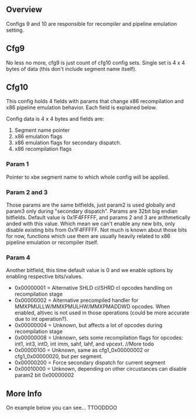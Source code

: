 ## Overview
Configs 9 and 10 are responsible for recompiler and pipeline emulation setting.

## Cfg9
No less no more, cfg9 is just count of cfg10 config sets. Single set is 4 x 4 bytes of data (this don't include segment name itself).

## Cfg10
This config holds 4 fields with params that change x86 recompilation and x86 pipeline emulation behavior. Each field is explained below.

Config data is 4 x 4 bytes and fields are:
1. Segment name pointer
2. x86 emulation flags
3. x86 emulation flags for secondary dispatch.
4. x86 recompilation flags

### Param 1
Pointer to xbe segment name to which whole config will be applied. 

### Param 2 and 3
Those params are the same bitfields, just param2 is used globally and param3 only during "secondary dispatch". Params are 32bit big endian bitfields.
Default value is 0x1F4FFFFF, and params 2 and 3 are arithmetically anded with this value. Which mean we can't enable any new bits, only disable existing bits from 0x1F4FFFFF. Not much is known about those bits for now, functions which use them are usually heavily related to x86 pipeline emulation or recompiler itself. 

### Param 4
Another bitfield, this time default value is 0 and we enable options by enabling respective bits/values.
* 0x00000001 = Alternative SHLD cl/SHRD cl opcodes handling on recompilation stage
* 0x00000002 = Alternative precompiled handler for MMXPMULLW/MMXPMULHW/MMXPMADDWD opcodes. When enabled, altivec is not used in those operations (could be more accurate due to int operation?).
* 0x00000004 = Unknown, but affects a lot of opcodes during recompilation stage
* 0x00000008 = Unknown, sets some recompilation flags for opcodes: int1, int3, intO, int imm, sahf, lahf, and vpcext. //More todo
* 0x00000100 = Unknown, same as cfg1_0x00000002 or cfg1_0x00000020, but per segment.
* 0x00000200 = Force secondary dispatch for current segment
* 0x00010000 = Unknown, depending on other circustances can disable param2 bit 0x00000002

## More Info
On example below you can see... TTOODDOO
